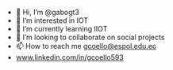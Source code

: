 - 👋 Hi, I’m @gabogt3
- 👀 I’m interested in IOT
- 🌱 I’m currently learning IIOT
- 💞️ I’m looking to collaborate on social projects
- 📫 How to reach me gcoello@espol.edu.ec
- www.linkedin.com/in/gcoello593

<!---
gabogt3/gabogt3 is a ✨ special ✨ repository because its `README.md` (this file) appears on your GitHub profile.
You can click the Preview link to take a look at your changes.
--->
